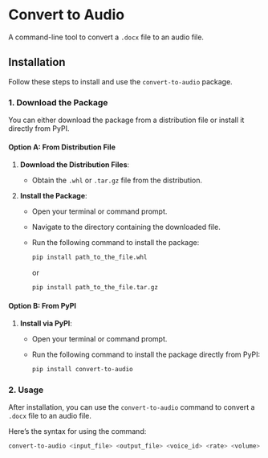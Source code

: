 # Convert to Audio

A command-line tool to convert a `.docx` file to an audio file.

## Installation

Follow these steps to install and use the `convert-to-audio` package.

### 1. **Download the Package**

You can either download the package from a distribution file or install it directly from PyPI.

#### Option A: From Distribution File

1. **Download the Distribution Files**:
   - Obtain the `.whl` or `.tar.gz` file from the distribution.

2. **Install the Package**:
   - Open your terminal or command prompt.
   - Navigate to the directory containing the downloaded file.
   - Run the following command to install the package:

     ```sh
     pip install path_to_the_file.whl
     ```

     or

     ```sh
     pip install path_to_the_file.tar.gz
     ```

#### Option B: From PyPI

1. **Install via PyPI**:
   - Open your terminal or command prompt.
   - Run the following command to install the package directly from PyPI:

     ```sh
     pip install convert-to-audio
     ```

### 2. **Usage**

After installation, you can use the `convert-to-audio` command to convert a `.docx` file to an audio file. 

Here’s the syntax for using the command:

```sh
convert-to-audio <input_file> <output_file> <voice_id> <rate> <volume>
